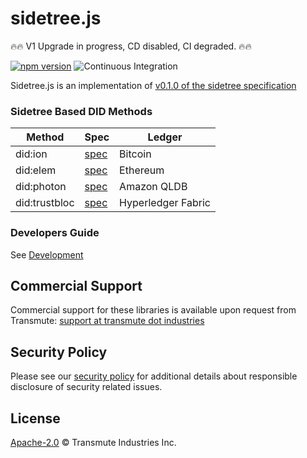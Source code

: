 # sidetree.js

🔥🔥
V1 Upgrade in progress, CD disabled, CI degraded.
🔥🔥

[![npm version](https://badge.fury.io/js/%40sidetree%2Fcore.svg)](https://badge.fury.io/js/%40sidetree%2Fcore) ![Continuous Integration](https://github.com/transmute-industries/sidetree.js/workflows/CI/badge.svg)

Sidetree.js is an implementation of [v0.1.0 of the sidetree specification](https://web.archive.org/web/20200721150053/https://identity.foundation/sidetree/spec/v0.1.0/)

### Sidetree Based DID Methods

| Method        | Spec                                                                                                                               | Ledger             |
| ------------- | ---------------------------------------------------------------------------------------------------------------------------------- | ------------------ |
| did:ion       | [spec](https://github.com/decentralized-identity/ion)                                                                              | Bitcoin            |
| did:elem      | [spec](https://github.com/transmute-industries/sidetree.js/tree/main/packages/did-method-element#element-did-method-specification) | Ethereum           |
| did:photon    | [spec](https://github.com/transmute-industries/sidetree.js/tree/main/packages/did-method-photon#photon-did-method-spec)            | Amazon QLDB        |
| did:trustbloc | [spec](https://github.com/trustbloc/trustbloc-did-method/blob/master/docs/spec/trustbloc-did-method.md)                            | Hyperledger Fabric |

### Developers Guide

See [Development](./DEVELOPMENT.md)

## Commercial Support

Commercial support for these libraries is available upon request from
Transmute: [support at transmute dot industries](mailto:support@transmute.industries)

## Security Policy

Please see our [security policy](./SECURITY.md) for additional details about responsible disclosure of security related issues.

## License

[Apache-2.0](./LICENSE) © Transmute Industries Inc.
